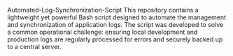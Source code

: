 Automated-Log-Synchronization-Script
This repository contains a lightweight yet powerful Bash script designed to automate the management and synchronization of application logs. The script was developed to solve a common operational challenge: ensuring local development and production logs are regularly processed for errors and securely backed up to a central server.